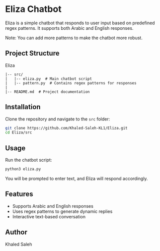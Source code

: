# Eliza Chatbot

Eliza is a simple chatbot that responds to user input based on predefined regex patterns. It supports both Arabic and English responses.

Note: You can add more patterns to make the chatbot more robust.

## Project Structure

 Eliza
 ```
 |-- src/
 |   |-- eliza.py  # Main chatbot script
 |   |-- pattern.py  # Contains regex patterns for responses
 |
 |-- README.md  # Project documentation
```

## Installation

Clone the repository and navigate to the `src` folder:
```sh
git clone https://github.com/Khaled-Saleh-KL1/Eliza.git
cd Eliza/src
```

## Usage

Run the chatbot script:
```sh
python3 eliza.py
```
You will be prompted to enter text, and Eliza will respond accordingly.

## Features

- Supports Arabic and English responses
- Uses regex patterns to generate dynamic replies
- Interactive text-based conversation

## Author

Khaled Saleh
